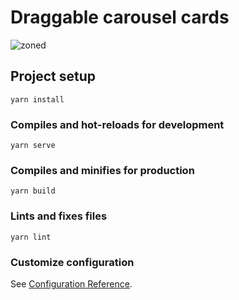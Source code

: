 # Draggable carousel cards

![zoned](https://user-images.githubusercontent.com/13552751/159170335-2c0f8705-ff50-42d9-8ce3-da84656d02d3.gif)

## Project setup
```
yarn install
```

### Compiles and hot-reloads for development
```
yarn serve
```

### Compiles and minifies for production
```
yarn build
```

### Lints and fixes files
```
yarn lint
```

### Customize configuration
See [Configuration Reference](https://cli.vuejs.org/config/).
